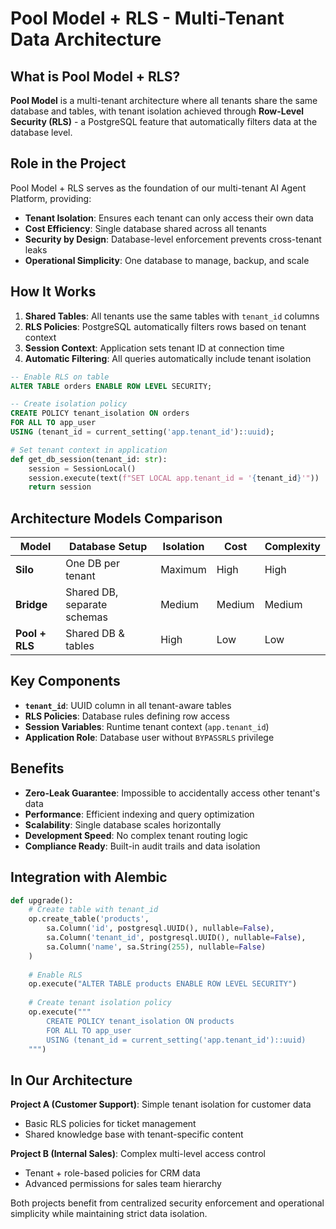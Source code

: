 # Pool Model + RLS - Multi-Tenant Data Architecture

## What is Pool Model + RLS?

**Pool Model** is a multi-tenant architecture where all tenants share the same database and tables, with tenant isolation achieved through **Row-Level Security (RLS)** - a PostgreSQL feature that automatically filters data at the database level.

## Role in the Project

Pool Model + RLS serves as the foundation of our multi-tenant AI Agent Platform, providing:

* **Tenant Isolation**: Ensures each tenant can only access their own data
* **Cost Efficiency**: Single database shared across all tenants
* **Security by Design**: Database-level enforcement prevents cross-tenant leaks
* **Operational Simplicity**: One database to manage, backup, and scale

## How It Works

1. **Shared Tables**: All tenants use the same tables with `tenant_id` columns
2. **RLS Policies**: PostgreSQL automatically filters rows based on tenant context
3. **Session Context**: Application sets tenant ID at connection time
4. **Automatic Filtering**: All queries automatically include tenant isolation

```sql
-- Enable RLS on table
ALTER TABLE orders ENABLE ROW LEVEL SECURITY;

-- Create isolation policy
CREATE POLICY tenant_isolation ON orders 
FOR ALL TO app_user 
USING (tenant_id = current_setting('app.tenant_id')::uuid);
```

```python
# Set tenant context in application
def get_db_session(tenant_id: str):
    session = SessionLocal()
    session.execute(text(f"SET LOCAL app.tenant_id = '{tenant_id}'"))
    return session
```

## Architecture Models Comparison

| Model | Database Setup | Isolation | Cost | Complexity |
|-------|---------------|-----------|------|------------|
| **Silo** | One DB per tenant | Maximum | High | High |
| **Bridge** | Shared DB, separate schemas | Medium | Medium | Medium |
| **Pool + RLS** | Shared DB & tables | High | Low | Low |

## Key Components

* **`tenant_id`**: UUID column in all tenant-aware tables
* **RLS Policies**: Database rules defining row access
* **Session Variables**: Runtime tenant context (`app.tenant_id`)
* **Application Role**: Database user without `BYPASSRLS` privilege

## Benefits

* **Zero-Leak Guarantee**: Impossible to accidentally access other tenant's data
* **Performance**: Efficient indexing and query optimization
* **Scalability**: Single database scales horizontally
* **Development Speed**: No complex tenant routing logic
* **Compliance Ready**: Built-in audit trails and data isolation

## Integration with Alembic

```python
def upgrade():
    # Create table with tenant_id
    op.create_table('products',
        sa.Column('id', postgresql.UUID(), nullable=False),
        sa.Column('tenant_id', postgresql.UUID(), nullable=False),
        sa.Column('name', sa.String(255), nullable=False)
    )
    
    # Enable RLS
    op.execute("ALTER TABLE products ENABLE ROW LEVEL SECURITY")
    
    # Create tenant isolation policy
    op.execute("""
        CREATE POLICY tenant_isolation ON products 
        FOR ALL TO app_user 
        USING (tenant_id = current_setting('app.tenant_id')::uuid)
    """)
```

## In Our Architecture

**Project A (Customer Support)**: Simple tenant isolation for customer data
- Basic RLS policies for ticket management
- Shared knowledge base with tenant-specific content

**Project B (Internal Sales)**: Complex multi-level access control
- Tenant + role-based policies for CRM data  
- Advanced permissions for sales team hierarchy

Both projects benefit from centralized security enforcement and operational simplicity while maintaining strict data isolation.